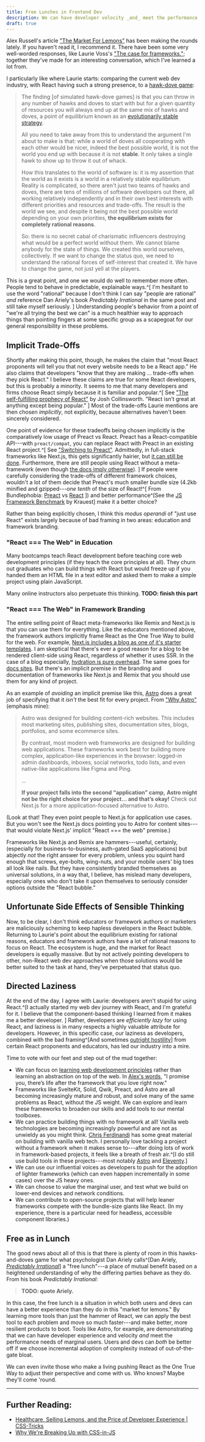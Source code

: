 ```yaml
---
title: Free Lunches in Frontend Dev
description: We can have developer velocity _and_ meet the performance needs of marginal users
draft: true
---
```


Alex Russell's article ["The Market For Lemons"](https://infrequently.org/2023/02/the-market-for-lemons/)
has been making the rounds lately. If you haven't read it, I recommend it.
There have been some very well-worded responses, like Laurie Voss's
["The case for frameworks."](https://seldo.com/posts/the_case_for_frameworks);
together they've made for an interesting conversation, which I've learned a lot from.

I particularly like where Laurie starts: comparing the current web dev industry,
with React having such a strong presence, to a [hawk-dove game](https://en.wikipedia.org/wiki/Chicken_(game)):

> The finding [of simulated hawk-dove games] is that you can throw in
> any number of hawks and doves to start with but for a given
> quantity of resources you will always end up at the same mix of hawks and doves,
> a point of equilibrium known as an
> [evolutionarily stable strategy](https://en.wikipedia.org/wiki/Evolutionarily_stable_strategy).
>
> All you need to take away from this to understand the argument I'm about to make is that:
> while a world of doves all cooperating with each other would be nicer,
> indeed the best possible world,
> it is not the world you end up with because it is not **stable**.
> It only takes a single hawk to show up to throw it out of whack.
>
> How this translates to the world of software is:
> it is my assertion that the world as it exists is a world in a relatively stable equilibrium.
> Reality is complicated, so there aren't just two teams of hawks and doves,
> there are tens of millions of software developers out there,
> all working relatively independently and in their own best interests
> with different priorities and resources and trade-offs.
> The result is the world we see, and despite it being not the best possible world
> depending on your own priorities, **the equilibrium exists for completely rational reasons**.
>
> So: there is no secret cabal of charismatic influencers
> destroying what would be a perfect world without them.
> We cannot blame anybody for the state of things. We created this world ourselves, collectively.
> If we want to change the status quo, we need to understand the rational
> forces of self-interest that created it.
> We have to change the game, not just yell at the players.

This is a great point, and one we would do well to remember more often.
People tend to behave in predictable, explainable ways.^[
    I'm hesitant to use the word "rational" because I don't think I
    can say "people are rational" _and_ reference Dan Ariely's book
    _Predictably Irrational_ in the same post and still take myself
    seriously.
    ]
Understanding people's behavior from a point of "we're all trying the best we can"
is a much healthier way to approach things than pointing fingers at some specific group
as a scapegoat for our general responsibility in these problems.

## Implicit Trade-Offs

Shortly after making this point, though, he makes the claim that
"most React proponents will tell you that not every website needs to be a React app."
He also claims that developers "know that they are making ... trade-offs when they pick React."
I believe these claims are true for some React developers, but this is probably a minority.
It seems to me that many developers and firms choose React simply because it is familiar and popular.^[
    See ["The self-fulfilling prophecy of React"](https://joshcollinsworth.com/blog/self-fulfilling-prophecy-of-react)
    by Josh Collinsworth. "React isn’t great at anything except being popular."
]
Most of the trade-offs Laurie mentions are then chosen _implicitly_, not explicitly,
because alternatives haven't been sincerely considered.

One point of evidence for these tradeoffs being chosen implicitly
is the comparatively low usage of Preact vs React.
Preact has a React-compatible API---with `preact/compat`, you can replace React with
Preact in an existing React project.^[
    See ["Switching to Preact"](https://preactjs.com/guide/v10/switching-to-preact).
    Admittedly, in full-stack frameworks like Next.js, this gets significantly hairier,
    but [it can still be done](https://joyofcode.xyz/next-bundle-size).
    Furthermore, there are still people using React without a meta-framework
    (even though [the docs imply otherwise](https://wasp-lang.dev/blog/2023/03/17/new-react-docs-pretend-spas-dont-exist)).
    ]
If people were carefully considering the trade-offs of different framework choices,
wouldn't a lot of them decide that Preact's much smaller bundle size (4.2kb
minified and gzipped---_one tenth_ of the size of React!^[
    From Bundlephobia: [Preact](https://bundlephobia.com/package/react-dom@18.2.0)
    vs [React](https://bundlephobia.com/package/react-dom@18.2.0)
])
and better performance^[See the [JS Framework Benchmark](https://krausest.github.io/js-framework-benchmark/2023/table_chrome_112.0.5615.49.html) by Krauest] make it a better choice?

Rather than being explicitly chosen, I think this _modus operandi_ of
"just use React" exists largely because of
bad framing in two areas: education and framework branding.

### "React === The Web" in Education

Many bootcamps teach React development before teaching core web development principles
(if they teach the core principles at all).
They churn out graduates who can build things with React
but would freeze up if you handed them an HTML file in a text editor
and asked them to make a simple project using plain JavaScript.

Many online instructors also perpetuate this thinking.
**TODO: finish this part**

### "React === The Web" in Framework Branding

The entire selling point of React meta-frameworks like Remix and Next.js
is that you can use them for everything. 
Like the educators mentioned above, the framework authors implicitly frame
React as the One True Way to build for the web.
For example, [Next.js includes a blog as one of it's starter templates](https://vercel.com/templates/next.js/blog-starter-kit).
I am skeptical that there's ever a good reason for a blog to be
rendered client-side using React, regardless of whether it uses SSR.
In the case of a blog especially, [hydration is pure overhead](https://www.builder.io/blog/hydration-is-pure-overhead).
The same goes for [docs sites](https://vercel.com/templates/next.js/documentation-starter-kit).
But there's an implicit premise in the branding and documentation of frameworks like
Next.js and Remix that you should use them for any kind of project.

As an example of _avoiding_ an implicit premise like this, [Astro](https://astro.build) does a
great job of specifying that it _isn't_ the best fit for every project.
From ["Why Astro"](https://docs.astro.build/en/concepts/why-astro/) (emphasis mine):

> Astro was designed for building content-rich websites.
> This includes most marketing sites, publishing sites, documentation sites,
> blogs, portfolios, and some ecommerce sites.
> 
> By contrast, most modern web frameworks are designed for building web applications.
> These frameworks work best for building more complex, application-like experiences
> in the browser: logged-in admin dashboards, inboxes, social networks, todo lists,
> and even native-like applications like Figma and Ping.
>
> ...
> 
> **If your project falls into the second “application” camp,**
> **Astro might not be the right choice for your project… and that’s okay!**
> Check out Next.js for a more application-focused alternative to Astro.

(Look at that! They even point people to Next.js for application use cases.
But you won't see the Next.js docs pointing you to Astro for content
sites---that would violate Next.js' implicit "React === the web" premise.)

Frameworks like Next.js and Remix are hammers---useful, certainly,
(especially for business-to-business, auth-gated SaaS applications)
but abjectly _not_ the right answer for every problem, unless you squint
hard enough that screws, eye-bolts, wing-nuts, and your mobile users'
big toes all look like nails. But they have consistently branded themselves as
universal solutions, in a way that, I believe, has mislead many developers,
especially ones who don't take it upon themselves to seriously consider options
outside the "React bubble."

## Unfortunate Side Effects of Sensible Thinking

Now, to be clear, I don't think educators or framework authors or marketers are
maliciously scheming to keep hapless developers in the React bubble.
Returning to Laurie's point about the equilibrium existing for rational reasons,
educators and framework authors have a lot of rational reasons to focus on React.
The ecosystem is huge, and the market for React developers is equally massive.
But by not actively pointing developers to other, non-React web dev approaches when those
solutions would be better suited to the task at hand, they've perpetuated that status quo.

## Directed Laziness

At the end of the day, I agree with Laurie: developers aren't stupid for using
React.^[I actually started my web dev journey with React, and I'm grateful for
it. I believe that the component-based thinking I learned from it makes me a
better developer. ] Rather, developers are _efficiently lazy_ for using React,
and laziness is in many respects a highly valuable attribute for developers.
However, in this specific case, our laziness as developers, combined with the
bad framing^[And sometimes
[outright hostility](https://fediverse.zachleat.com/@zachleat/109830047951867907)]
from certain React proponents and educators, has led our industry into a mire.

Time to vote with our feet and step out of the mud together:

- We can focus on [learning web development principles](https://www.zachleat.com/twitter/1074776108422307840/)
  rather than learning an abstraction on top of the web.
  In [Alex's words](https://changelog.com/jsparty/263),
  "I promise you, there’s life after the framework that you love right now."
- Frameworks like SvelteKit, Solid, Qwik, Preact, and Astro are all becoming
  increasingly mature and robust, and solve many of the same problems as React,
  without the JS weight.
  We can explore and learn these frameworks to broaden our skills and
  add tools to our mental toolboxes.
- We can practice building things with no framework at all! Vanilla web
  technologies are becoming increasingly powerful and are not as unwieldy as you
  might think. [Chris Ferdinandi](https://gomakethings.com) has some great
  material on building with vanilla web tech. I personally love tackling a
  project without a framework when it makes sense to---after doing lots of work
  in framework-based projects, it feels like a breath of fresh
  air.^[I do still use build tools in these projects---most notably [Astro](https://astro.build)
  and [Eleventy](https://11ty.dev).]
- We can use our influential voices as developers to push for the adoption of lighter frameworks
  (which can even happen incrementally in some cases) over the JS heavy ones.
- We can choose to value the marginal user, and test what we build on lower-end
  devices and network conditions.
- We can contribute to open-source projects that will help leaner frameworks
  compete with the bundle-size giants like React. (In my experience, there is a
  particular need for headless, accessible component libraries.)

## Free as in Lunch

The good news about all of this is that there is plenty of room in this hawks-and-doves
game for what psychologist Dan Ariely calls^[Dan Ariely, [_Predictably Irrational_](https://www.amazon.com/dp/0061854549)]
a "free lunch"---a place of mutual benefit based on a heightened understanding of
why the differing parties behave as they do. From his book _Predictably Irrational_:

> **TODO: quote Ariely.**

In this case, the free lunch is a situation in which both users and devs can
have a better experience than they do in this "market for lemons." By learning
more tools than just the hammer of React, we can apply the best tool to each
problem and move so much faster---and make better, more resilient products to
boot. Tools like Astro, for example, are demonstrating that we can have
developer experience and velocity _and_ meet the performance needs of marginal
users. Users and devs can _both_ be better off if we choose incremental adoption
of complexity instead of out-of-the-gate bloat.

We can even invite those who make a living pushing React as the One True Way to adjust
their perspective and come with us. Who knows? Maybe they'll come 'round.

---

## Further Reading:

* [Healthcare, Selling Lemons, and the Price of Developer Experience | CSS-Tricks](https://css-tricks.com/healthcare-selling-lemons-and-the-price-of-developer-experience/)
* [Why We're Breaking Up with CSS-in-JS](https://bradfrost.com/blog/link/why-were-breaking-up-with-css-in-js/)